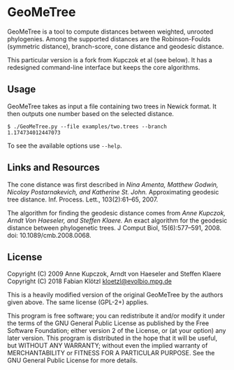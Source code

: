 # GeoMeTree

GeoMeTree is a tool to compute distances between weighted, unrooted phylogenies. Among the supported distances are the Robinson-Foulds (symmetric distance), branch-score, cone distance and geodesic distance.

This particular version is a fork from Kupczok et al (see below). It has a redesigned command-line interface but keeps the core algorithms.


## Usage

GeoMeTree takes as input a file containing two trees in Newick format. It then outputs one number based on the selected distance.

    $ ./GeoMeTree.py --file examples/two.trees --branch
    1.174734012447073

To see the available options use `--help`.


## Links and Resources

The cone distance was first described in *Nina Amenta, Matthew Godwin, Nicolay Postarnakevich, and Katherine St. John.* Approximating geodesic tree distance. Inf. Process. Lett., 103(2):61–65, 2007.

The algorithm for finding the geodesic distance comes from *Anne Kupczok, Arndt Von Haeseler, and Steffen Klaere.* An exact algorithm for the geodesic distance between phylogenetic trees. J Comput Biol, 15(6):577–591, 2008. doi: 10.1089/cmb.2008.0068.


## License

Copyright (C) 2009  Anne Kupczok, Arndt von Haeseler and Steffen Klaere
Copyright (C) 2018  Fabian Klötzl <kloetzl@evolbio.mpg.de>

This is a heavily modified version of the original GeoMeTree by the authors given above. The same license (GPL-2+) applies.

This program is free software; you can redistribute it and/or modify it under the terms of the GNU General Public License as published by the Free Software Foundation; either version 2 of the License, or (at your option) any later version. This program is distributed in the hope that it will be useful, but WITHOUT ANY WARRANTY; without even the implied warranty of MERCHANTABILITY or FITNESS FOR A PARTICULAR PURPOSE. See the GNU General Public License for more details.

